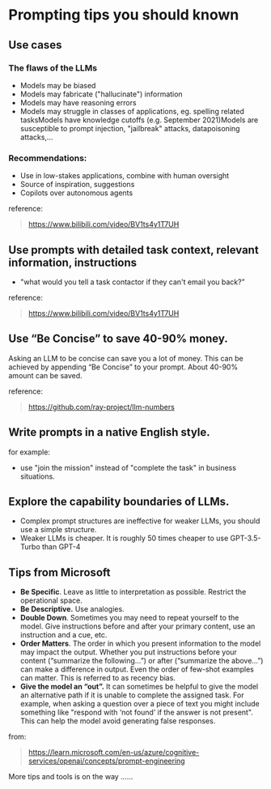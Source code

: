 # Prompting tips you should known

## Use cases

### The flaws of the LLMs

* Models may be biased
* Models may fabricate ("hallucinate") information
* Models may have reasoning errors
* Models may struggle in classes of applications, eg. spelling related tasksModels have knowledge cutoffs (e.g. September 2021)Models are susceptible to prompt injection, "jailbreak" attacks, datapoisoning attacks,...

### Recommendations:
* Use in low-stakes applications, combine with human oversight
* Source of inspiration, suggestions
* Copilots over autonomous agents

reference:
> https://www.bilibili.com/video/BV1ts4y1T7UH


## Use prompts with detailed task context, relevant information, instructions

* "what would you tell a task contactor if they can't email you back?”

reference:
> https://www.bilibili.com/video/BV1ts4y1T7UH

## Use “Be Concise” to save 40-90% money. 

Asking an LLM to be concise can save you a lot of money. This can be achieved by appending “Be Concise” to your prompt. About 40-90% amount can be saved.

reference:
> https://github.com/ray-project/llm-numbers


## Write prompts in a native English style.

for example:
- use "join the mission" instead of "complete the task" in business situations.

## Explore the capability boundaries of LLMs.

- Complex prompt structures are ineffective for weaker LLMs, you should use a simple structure.
- Weaker LLMs is cheaper. It is roughly 50 times cheaper to use GPT-3.5-Turbo than GPT-4

## Tips from Microsoft

* **Be Specific**. Leave as little to interpretation as possible. Restrict the operational space.
* **Be Descriptive.** Use analogies.
* **Double Down**. Sometimes you may need to repeat yourself to the model. Give instructions before and after your primary content, use an instruction and a cue, etc.
* **Order Matters**. The order in which you present information to the model may impact the output. Whether you put instructions before your content (“summarize the following…”) or after (“summarize the above…”) can make a difference in output. Even the order of few-shot examples can matter. This is referred to as recency bias.
* **Give the model an “out”.** It can sometimes be helpful to give the model an alternative path if it is unable to complete the assigned task. For example, when asking a question over a piece of text you might include something like "respond with ‘not found’ if the answer is not present". This can help the model avoid generating false responses.

from:
> https://learn.microsoft.com/en-us/azure/cognitive-services/openai/concepts/prompt-engineering


More tips and tools is on the way ......
